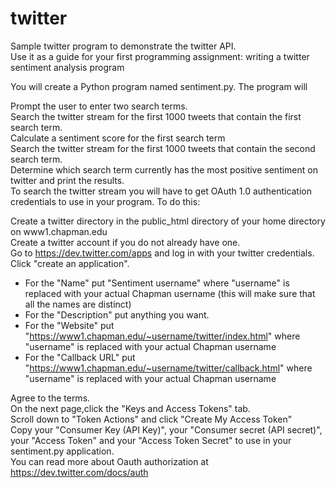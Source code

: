 # twitter
Sample twitter program to demonstrate the twitter API.  
Use it as a guide for your first programming assignment: writing a twitter sentiment analysis program

You will create a Python program named sentiment.py.  The program will

Prompt the user to enter two search terms.  
Search the twitter stream for the first 1000 tweets that contain the first search term.  
Calculate a sentiment score for the first search term  
Search the twitter stream for the first 1000 tweets that contain the second search term.  
Determine which search term currently has the most positive sentiment on twitter and print the results.  
To search the twitter stream you will have to get OAuth 1.0 authentication credentials to use in your program.  To do this:

Create a twitter directory in the public_html directory of your home directory on www1.chapman.edu  
Create a twitter account if you do not already have one.  
Go to https://dev.twitter.com/apps and log in with your twitter credentials.  
Click "create an application".    
- For the "Name" put  "Sentiment username"  where "username" is replaced with your actual Chapman username (this will make sure that all the names are distinct)
-  For the "Description" put anything you want.
-  For the "Website" put "https://www1.chapman.edu/~username/twitter/index.html" where "username" is replaced with your actual Chapman username
-  For the "Callback URL" put "https://www1.chapman.edu/~username/twitter/callback.html" where "username" is replaced with your actual Chapman username

Agree to the terms.   
On the next page,click the "Keys and Access Tokens" tab.  
Scroll down to "Token Actions" and click "Create My  Access Token"  
Copy your "Consumer Key (API Key)",  your "Consumer secret (API secret)", your "Access Token" and your "Access Token Secret" to use in your  sentiment.py application.  
You can read more about Oauth authorization at https://dev.twitter.com/docs/auth
